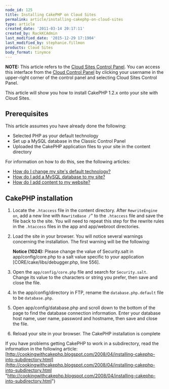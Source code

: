 ```yaml
---
node_id: 125
title: Installing CakePHP on Cloud Sites
permalink: article/installing-cakephp-on-cloud-sites
type: article
created_date: '2011-03-14 20:17:11'
created_by: RackKCAdmin
last_modified_date: '2015-12-29 17:1904'
last_modified_by: stephanie.fillmon
products: Cloud Sites
body_format: tinymce
---
```


**NOTE:** This article refers to the [Cloud Sites Control
Panel](https://manage.rackspacecloud.com/). You can access this
interface from the [Cloud Control Panel](https://mycloud.rackspace.com/)
by clicking your username in the upper-right corner of the control panel
and selecting Cloud Sites Control Panel.

This article will show you how to install CakePHP 1.2.x onto your site
with Cloud Sites.

Prerequisites
-------------

This article assumes you have already done the following:

-   Selected PHP as your default technology
-   Set up a MySQL database in the Classic Control Panel
-   Uploaded the CakePHP application files to your site in the content
    directory

For information on how to do this, see the following articles:

-   [How do I change my site's default
    technology?](http://www.rackspace.com/knowledge_center/article/change-your-sites-default-technology "How do I change my site's default technology?")
-   [How do I add a MySQL database to my
    site?](http://www.rackspace.com/knowledge_center/article/rackspace-cloud-sites-essentials-mysql-databases "How do I add a MySQL database to my site?")
-   [How do I add content to my
    website?](http://www.rackspace.com/knowledge_center/article/getting-started-with-cloud-sites-uploading-your-content "How do I add content to my website?")

CakePHP installation
--------------------

1.  Locate the `.htaccess` file in the content directory. After
    `RewriteEngine on`, add a new line with `RewriteBase /`" to the
    `.htaccess` file and save the file back to the site. You will need
    to repeat this step for the rewrite rules in the `.htaccess` files
    in the app and app/webroot directories.
2.  Load the site in your browser. You will notice several warnings
    concerning the installation. The first warning will be the
    following:

    **Notice (1024):** Please change the value of Security.salt in
    app/config/core.php to a salt value specific to your application
    [CORE/cake/libs/debugger.php, line 556].

3.  Open the `app/config/core.php` file and search for `Security.salt`.
    Change its value to the characters or string you prefer, then save
    and close the file.
4.  In the app/config/directory in FTP, rename the
    `database.php.default` file to be `database.php`.
5.  Open app/config/database.php and scroll down to the bottom of the
    page to find the database connection information. Enter your
    database host name, user name, password and hostname, then save and
    close the file.
6.  Reload your site in your browser. The CakePHP installation is
    complete

If you have problems getting CakePHP to work in a subdirectory, read the
information in the following article:
[http://cookingwithcakephp.blogspot.com/2008/04/installing-cakephp-into-subdirectory.html](http://cookingwithcakephp.blogspot.com/2008/04/installing-cakephp-into-subdirectory.html "http://cookingwithcakephp.blogspot.com/2008/04/installing-cakephp-into-subdirectory.html")

 

